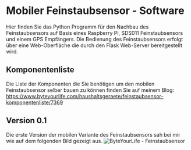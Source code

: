 # Mobiler Feinstaubsensor - Software
Hier finden Sie das Python Programm für den Nachbau des Feinstaubsensors auf Basis eines Raspberry Pi, SDS011 Feinstaubsensors und einem GPS Empfängers. Die Bedienung des Feinstaubsensors erfolgt über eine Web-Oberfläche die durch den Flask Web-Server bereitgestellt wird.
## Komponentenliste
Die Liste der Komponenten die Sie benötigen um den mobilen Feinstaubsensor selber bauen zu können finden Sie auf meinem Blog: 
https://www.byteyourlife.com/haushaltsgeraete/feinstaubsensor-komponentenliste/7369

## Version 0.1
Die erste Version der mobilen Variante des Feinstaubsensors sah bei mir wie auf dem folgenden Bild gezeigt aus.
![ByteYourLife - Feinstaubsensor](https://www.byteyourlife.com/wp-content/uploads/2017/05/Mobiler_Feinstaubsensor_02-1200x640.jpg)
